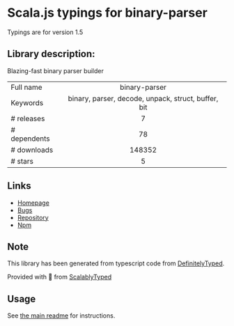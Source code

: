 
# Scala.js typings for binary-parser

Typings are for version 1.5

## Library description:
Blazing-fast binary parser builder

|                    |                 |
| ------------------ | :-------------: |
| Full name          | binary-parser |
| Keywords           | binary, parser, decode, unpack, struct, buffer, bit |
| # releases         | 7 |
| # dependents       | 78 |
| # downloads        | 148352 |
| # stars            | 5 |

## Links
- [Homepage](https://github.com/keichi/binary-parser#readme)
- [Bugs](http://github.com/keichi/binary-parser/issues)
- [Repository](https://github.com/keichi/binary-parser)
- [Npm](https://www.npmjs.com/package/binary-parser)
    


## Note
This library has been generated from typescript code from [DefinitelyTyped](https://definitelytyped.org).

Provided with :purple_heart: from [ScalablyTyped](https://github.com/oyvindberg/ScalablyTyped)

## Usage
See [the main readme](../../readme.md) for instructions.


